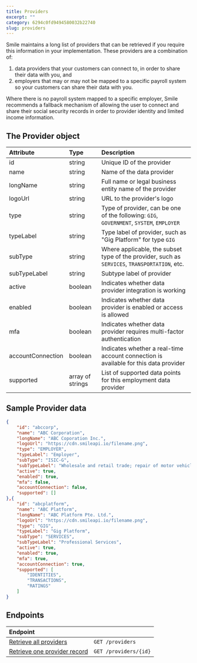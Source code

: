 ```yaml
---
title: Providers  
excerpt: ""  
category: 6294c0fd9494580032b22740  
slug: providers
---
```

Smile maintains a long list of providers that can be retrieved if you require this information in your implementation. These providers are a combination of:

1. data providers that your customers can connect to, in order to share their data with you, and
2. employers that may or may not be mapped to a specific payroll system so your customers can share their data with you.

Where there is no payroll system mapped to a specific employer, Smile recommends a fallback mechanism of allowing the user to connect and share their social security records in order to provider identity and limited income information.

## The Provider object

| Attribute         | Type             | Description                                                                                   |
| :---------------- | :--------------- | :-------------------------------------------------------------------------------------------- |
| id                | string           | Unique ID of the provider                                                                     |
| name              | string           | Name of the data provider                                                                     |
| longName          | string           | Full name or legal business entity name of the provider                                       |
| logoUrl           | string           | URL to the provider's logo                                                                    |
| type              | string           | Type of provider, can be one of the following: `GIG`, `GOVERNMENT`, `SYSTEM`, `EMPLOYER`      |
| typeLabel         | string           | Type label of provider, such as "Gig Platform" for type `GIG`                                 |
| subType           | string           | Where applicable, the subset type of the provider, such as `SERVICES`, `TRANSPORTATION`, etc. |
| subTypeLabel      | string           | Subtype label of provider                                                                     |
| active            | boolean          | Indicates whether data provider integration is working                                        |
| enabled           | boolean          | Indicates whether data provider is enabled or access is allowed                               |
| mfa               | boolean          | Indicates whether data provider requires multi-factor authentication                          |
| accountConnection | boolean          | Indicates whether a real-time account connection is available for this data provider          |
| supported         | array of strings | List of supported data points for this employment data provider                               |

## Sample Provider data

```json
{
    "id": "abccorp",
    "name": "ABC Corporation",
    "longName": "ABC Coporation Inc.",
    "logoUrl": "https://cdn.smileapi.io/filename.png",
    "type": "EMPLOYER",
    "typeLabel": "Employer",
    "subType": "ISIC-G",
    "subTypeLabel": "Wholesale and retail trade; repair of motor vehicles and motorcycles",
    "active": true,
    "enabled": true,
    "mfa": false,
    "accountConnection": false,
    "supported": []
},{
    "id": "abcplatform",
    "name": "ABC Platform",
    "longName": "ABC Platform Pte. Ltd.",
    "logoUrl": "https://cdn.smileapi.io/filename.png",
    "type": "GIG",
    "typeLabel": "Gig Platform",
    "subType": "SERVICES",
    "subTypeLabel": "Professional Services",
    "active": true,
    "enabled": true,
    "mfa": true,
    "accountConnection": true,
    "supported": [
        "IDENTITIES",
        "TRANSACTIONS",
        "RATINGS"
    ]
}
```



## Endpoints

| Endpoint                                                  |                       |
| :-------------------------------------------------------- | :-------------------- |
| [Retrieve all providers](/reference/list-providers)       | `GET /providers`      |
| [Retrieve one provider record](/reference/get-provider-1) | `GET /providers/{id}` |